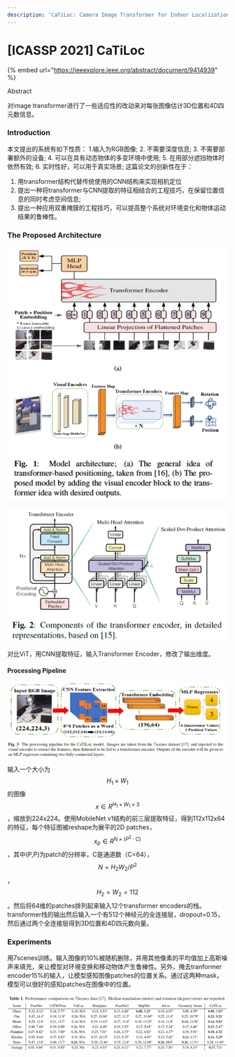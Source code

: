 ```yaml
---
description: 'CaTiLoc: Camera Image Transformer for Indoor Localization'
---
```


# \[ICASSP 2021] CaTiLoc

{% embed url="https://ieeexplore.ieee.org/abstract/document/9414939" %}

&#x20;Abstract

对image transformer进行了一些适应性的改动来对每张图像估计3D位置和4D四元数信息。

### Introduction

本文提出的系统有如下性质： 1.输入为RGB图像; 2. 不需要深度信息; 3. 不需要部署额外的设备; 4. 可以在具有动态物体的多变环境中使用; 5. 在用部分遮挡物体时依然有效; 6. 实时性好，可以用于真实场景; 这篇论文的创新性在于：

1. 用transformer结构代替传统使用的CNN结构来实现相机定位
2. 提出一种将transformer与CNN提取的特征相结合的工程技巧，在保留位置信息的同时考虑空间信息;
3. 提出一种应用双重掩膜的工程技巧，可以提高整个系统对环境变化和物体运动结果的鲁棒性。

### The Proposed Architecture

![](<../../../.gitbook/assets/image (502).png>)

![](<../../../.gitbook/assets/image (10) (1).png>)

对比ViT，用CNN提取特征，输入Transformer Encoder，修改了输出维度。

#### Processing Pipeline

![](<../../../.gitbook/assets/image (320).png>)

输入一个大小为$$H_1 \times W_1$$的图像$$x \in R^{H_1 \times W_1 \times 3}$$，缩放到224x224。使用MobileNet v1结构的前三层提取特征，得到112x112x64的特征，每个特征图被reshape为展平的2D patches，$$x_p \in R^{N \times (P^2 \cdot C)}$$，其中(P,P)为patch的分辨率，C是通道数（C=64），$$N=H_2W_2/P^2$$，$$H_2=W_2=112$$。然后将64维的patches排列起来输入12个transformer encoders的栈。transformer栈的输出然后输入一个有512个神经元的全连接层，dropout=0.15，然后通过两个全连接层得到3D位置和4D四元数向量。

### Experiments

用7scenes训练。输入图像的10%被随机删除，并用其他像素的平均值加上高斯噪声来填充，来让模型对环境变换和移动物体产生鲁棒性。另外，掩去tranformer encoder15%的输入，让模型感知图像patches的位置关系。通过这两种mask，模型可以很好的感知patches在图像中的位置。&#x20;

![](<../../../.gitbook/assets/image (170).png>)

